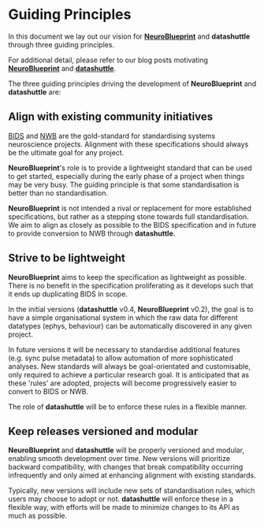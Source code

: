 # Guiding Principles

In this document we lay out our vision for
[**NeuroBlueprint**](https://neuroblueprint.neuroinformatics.dev/)
and **datashuttle** through three guiding principles.

For additional detail, please refer to our blog posts motivating
[**NeuroBlueprint**](https://neuroinformatics.dev/blog/neuroblueprint.html)
and
[**datashuttle**](https://neuroinformatics.dev/blog/datashuttle.html).

The three guiding principles driving the development of
**NeuroBlueprint**
and **datashuttle** are:

## Align with existing community initiatives

[BIDS](https://bids.neuroimaging.io/)
and
[NWB](https://www.nwb.org/)
are the gold-standard for standardising systems neuroscience projects.
Alignment with these specifications should always be the ultimate goal for any project.

**NeuroBlueprint**'s role is to provide a lightweight standard that can be used to get
started, especially during the early phase of a project when things may be very busy.
The guiding principle is that some standardisation is better than no standardisation.

**NeuroBlueprint** is not intended a rival or replacement for more established
specifications, but rather as a stepping stone towards full standardisation.
We aim to align as closely as possible to the BIDS specification and in future
to provide conversion to NWB through **datashuttle**.

## Strive to be lightweight

**NeuroBlueprint** aims to keep the specification as lightweight
as possible. There is no benefit in the specification proliferating
as it develops such that it ends up duplicating BIDS in scope.

In the initial versions (**datashuttle** v0.4, **NeuroBlueprint** v0.2),
the goal is to have a simple organisational
system in which the raw data for different datatypes (ephys, behaviour)
can be automatically discovered in any given project.

In future versions it will be necessary to standardise additional features
(e.g. sync pulse metadata) to allow automation of more sophisticated analyses.
New standards will always be goal-orientated and customisable, only required
to achieve a particular research goal. It is anticipated that as these 'rules'
are adopted, projects will become progressively easier to convert to BIDS or NWB.

The role of **datashuttle** will be to enforce these rules in a flexible manner.

## Keep releases versioned and modular

**NeuroBlueprint** and **datashuttle** will be
properly versioned and modular, enabling smooth development over time.
New versions will prioritize backward compatibility, with changes that break
compatibility occurring infrequently and only aimed at enhancing alignment with existing standards.

Typically, new versions will include new
sets of standardisation rules,
which users may choose to adopt or not. **datashuttle** will
enforce these in a flexible way, with efforts will be
made to minimize changes to its API as much as possible.
